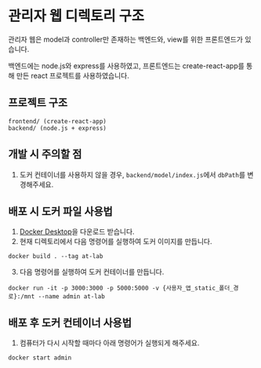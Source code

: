 # 관리자 웹 디렉토리 구조

관리자 웹은 model과 controller만 존재하는 백엔드와, view를 위한 프론트엔드가 있습니다.

백엔드에는 node.js와 express를 사용하였고, 프론트엔드는 create-react-app를 통해 만든 react 프로젝트를 사용하였습니다.

## 프로젝트 구조
```
frontend/ (create-react-app)
backend/ (node.js + express)
```

## 개발 시 주의할 점
1. 도커 컨테이너를 사용하지 않을 경우, `backend/model/index.js`에서 `dbPath`를 변경해주세요.

## 배포 시 도커 파일 사용법
1. [Docker Desktop](https://hub.docker.com/search?q=&type=edition&offering=community&sort=updated_at&order=desc)을 다운로드 받습니다.
2. 현재 디렉토리에서 다음 명령어를 실행하여 도커 이미지를 만듭니다.
```
docker build . --tag at-lab
```
3. 다음 명령어를 실행하여 도커 컨테이너를 만듭니다.
```
docker run -it -p 3000:3000 -p 5000:5000 -v {사용자_앱_static_폴더_경로}:/mnt --name admin at-lab
```

## 배포 후 도커 컨테이너 사용법
1. 컴퓨터가 다시 시작할 때마다 아래 명령어가 실행되게 해주세요.
```
docker start admin
```